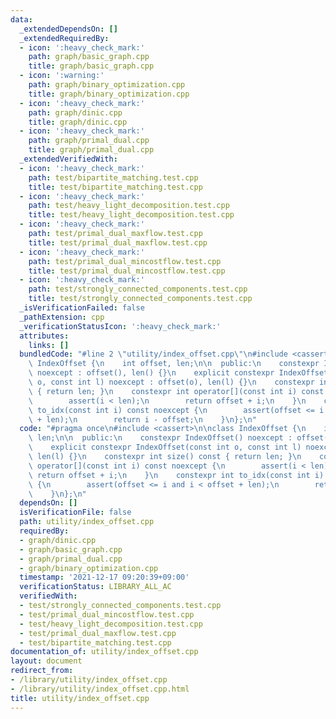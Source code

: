 ```yaml
---
data:
  _extendedDependsOn: []
  _extendedRequiredBy:
  - icon: ':heavy_check_mark:'
    path: graph/basic_graph.cpp
    title: graph/basic_graph.cpp
  - icon: ':warning:'
    path: graph/binary_optimization.cpp
    title: graph/binary_optimization.cpp
  - icon: ':heavy_check_mark:'
    path: graph/dinic.cpp
    title: graph/dinic.cpp
  - icon: ':heavy_check_mark:'
    path: graph/primal_dual.cpp
    title: graph/primal_dual.cpp
  _extendedVerifiedWith:
  - icon: ':heavy_check_mark:'
    path: test/bipartite_matching.test.cpp
    title: test/bipartite_matching.test.cpp
  - icon: ':heavy_check_mark:'
    path: test/heavy_light_decomposition.test.cpp
    title: test/heavy_light_decomposition.test.cpp
  - icon: ':heavy_check_mark:'
    path: test/primal_dual_maxflow.test.cpp
    title: test/primal_dual_maxflow.test.cpp
  - icon: ':heavy_check_mark:'
    path: test/primal_dual_mincostflow.test.cpp
    title: test/primal_dual_mincostflow.test.cpp
  - icon: ':heavy_check_mark:'
    path: test/strongly_connected_components.test.cpp
    title: test/strongly_connected_components.test.cpp
  _isVerificationFailed: false
  _pathExtension: cpp
  _verificationStatusIcon: ':heavy_check_mark:'
  attributes:
    links: []
  bundledCode: "#line 2 \"utility/index_offset.cpp\"\n#include <cassert>\n\nclass\
    \ IndexOffset {\n    int offset, len;\n\n  public:\n    constexpr IndexOffset()\
    \ noexcept : offset(), len() {}\n    explicit constexpr IndexOffset(const int\
    \ o, const int l) noexcept : offset(o), len(l) {}\n    constexpr int size() const\
    \ { return len; }\n    constexpr int operator[](const int i) const noexcept {\n\
    \        assert(i < len);\n        return offset + i;\n    }\n    constexpr int\
    \ to_idx(const int i) const noexcept {\n        assert(offset <= i and i < offset\
    \ + len);\n        return i - offset;\n    }\n};\n"
  code: "#pragma once\n#include <cassert>\n\nclass IndexOffset {\n    int offset,\
    \ len;\n\n  public:\n    constexpr IndexOffset() noexcept : offset(), len() {}\n\
    \    explicit constexpr IndexOffset(const int o, const int l) noexcept : offset(o),\
    \ len(l) {}\n    constexpr int size() const { return len; }\n    constexpr int\
    \ operator[](const int i) const noexcept {\n        assert(i < len);\n       \
    \ return offset + i;\n    }\n    constexpr int to_idx(const int i) const noexcept\
    \ {\n        assert(offset <= i and i < offset + len);\n        return i - offset;\n\
    \    }\n};\n"
  dependsOn: []
  isVerificationFile: false
  path: utility/index_offset.cpp
  requiredBy:
  - graph/dinic.cpp
  - graph/basic_graph.cpp
  - graph/primal_dual.cpp
  - graph/binary_optimization.cpp
  timestamp: '2021-12-17 09:20:39+09:00'
  verificationStatus: LIBRARY_ALL_AC
  verifiedWith:
  - test/strongly_connected_components.test.cpp
  - test/primal_dual_mincostflow.test.cpp
  - test/heavy_light_decomposition.test.cpp
  - test/primal_dual_maxflow.test.cpp
  - test/bipartite_matching.test.cpp
documentation_of: utility/index_offset.cpp
layout: document
redirect_from:
- /library/utility/index_offset.cpp
- /library/utility/index_offset.cpp.html
title: utility/index_offset.cpp
---
```

